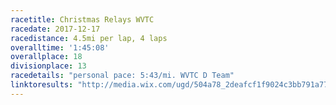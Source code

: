 ```yaml
---
racetitle: Christmas Relays WVTC
racedate: 2017-12-17
racedistance: 4.5mi per lap, 4 laps
overalltime: '1:45:08'
overallplace: 18
divisionplace: 13
racedetails: "personal pace: 5:43/mi. WVTC D Team"
linktoresults: "http://media.wix.com/ugd/504a78_2deafcf1f9024c3bb791a77a6b46a367.pdf"
---
```


